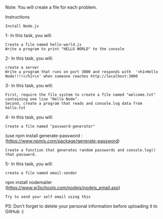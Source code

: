 Note: You will create a file for each problem.

Instructions

    Install Node.js

1- In this task, you will:

    Create a file named hello-world.js
    Write a program to print "HELLO WORLD" to the console

2- In this task, you will:

    create a server
    Write a program that runs on port 3000 and responds with  '<h1>Hello Node!!!!</h1>\n' when someone reaches http://localhost:3000

3- In this task, you will:

    First, require the file system to create a file named "welcome.txt" containing one line "Hello Node".
    Second, create a program that reads and console.log data from hello.txt

4- In this task, you will:

    Create a file named "password-generator"

(use npm install generate-password : (https://www.npmjs.com/package/generate-password)

    Create a function that generates random passwords and console.log() that password.

5- In this task, you will:

    create a file named email-sender

npm install nodemailer (https://www.w3schools.com/nodejs/nodejs_email.asp)

    Try to send your self email using this

PS: Don't forget to delete your personal information before uploading it to GitHub :)
